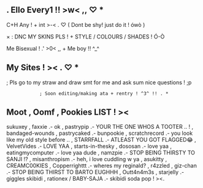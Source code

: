 ## . Ello Every1 !! >w< ,, ♡ *

C+H Any ! + int >-< . ♡ ( Dont be shy! just do it ! ówò )

× : DNC MY SKINS PLS ! + STYLE / COLOURS / SHADES ! Ó-Ò

Me Bisexual ! .' >0< ,, + Me boy !! ^_^

## My Sites ! >< . ♡ *

; Pls go to my straw and draw smt for me and ask sum nice questions ! ;p

                ; Soon editing/making ata + rentry ! ^3^ !! . *
                
## Moot , Oomf , Pookies LIST ! ><

sukuxey , faxxie .- ok , pastrypip .- YOUR THE ONE WHOS A TOOTER .. ! , bandaged-wounds , pastrycaked .- bunpookie ,
scratchrecord .- you look like my old style before .. , STARRFALL .- ATLEAST YOU GOT FLAGGED😂 , VelvetVides .- LOVE YAA ,
starts-in-thesky , dososan .- love yaa , eatingmycomputer .- love yaa dude , namzpie .- STOP BEING THIRSTY TO SANJI !? ,
misanthropism .- heh, i love cuddling w ya , asukitty , CREAMC00KIES , Copperrighttt .- wheres my reginald? , r4zzled ,
giz-chan .- STOP BEING THIRST TO BARTO EUGHHH , Outt4n4m3s , starjelly .- giggles skibidi , rationex / BABY-SAJA .- skibidi soda pop ! ><.
